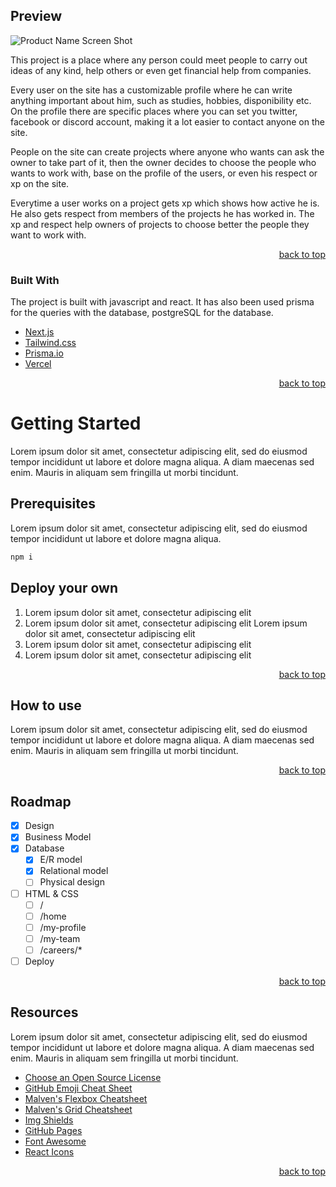 <div id="top"></div>

<!-- ABOUT THE PROJECT -->
## Preview

<!-- [![Product Name Screen Shot][product-screenshot]](https://example.com) -->
![Product Name Screen Shot](https://images.unsplash.com/photo-1633067016777-983973ee9195?ixid=MnwxMjA3fDB8MHxwaG90by1wYWdlfHx8fGVufDB8fHx8&ixlib=rb-1.2.1&auto=format&fit=crop&w=1470&q=80)


This project is a place where any person could meet people to carry out ideas of any kind, help others or even get financial help from companies. 

Every user on the site has a customizable profile where he can write anything important about him, such as studies, hobbies, disponibility etc. On the profile there are specific
places where you can set you twitter, facebook or discord account, making it a lot easier to contact anyone on the site.

People on the site can create projects where anyone who wants can ask the owner to take part of it, then the owner decides to choose the people who wants to work with, base on
the profile of the users, or even his respect or xp on the site.

Everytime a user works on a project gets xp which shows how active he is. He also gets respect from members of the projects he has worked in. The xp and respect help owners of
projects to choose better the people they want to work with.

<p align="right"><a href="#top">back to top</a></p>



### Built With

The project is built with javascript and react. It has also been used prisma for the queries with the database, postgreSQL for the database. 

* [Next.js](https://nextjs.org/)
* [Tailwind.css](https://tailwindcss.com/)
* [Prisma.io](https://www.prisma.io/)
* [Vercel](https://vercel.com/)


<p align="right"><a href="#top">back to top</a></p>



<!-- GETTING STARTED -->
# Getting Started

Lorem ipsum dolor sit amet, consectetur adipiscing elit, sed do eiusmod tempor incididunt ut labore et dolore magna aliqua. A diam maecenas sed enim. Mauris in aliquam sem fringilla ut morbi tincidunt.

## Prerequisites

Lorem ipsum dolor sit amet, consectetur adipiscing elit, sed do eiusmod tempor incididunt ut labore et dolore magna aliqua.

```sh
npm i
```

## Deploy your own

1. Lorem ipsum dolor sit amet, consectetur adipiscing elit
2. Lorem ipsum dolor sit amet, consectetur adipiscing elit
   Lorem ipsum dolor sit amet, consectetur adipiscing elit
3. Lorem ipsum dolor sit amet, consectetur adipiscing elit
4. Lorem ipsum dolor sit amet, consectetur adipiscing elit

<p align="right"><a href="#top">back to top</a></p>



<!-- USAGE EXAMPLES -->
## How to use

Lorem ipsum dolor sit amet, consectetur adipiscing elit, sed do eiusmod tempor incididunt ut labore et dolore magna aliqua. A diam maecenas sed enim. Mauris in aliquam sem fringilla ut morbi tincidunt.

<p align="right"><a href="#top">back to top</a></p>

<!-- ROADMAP -->
## Roadmap

- [x] Design
- [x] Business Model
- [x] Database
    - [x] E/R model
    - [x] Relational model
    - [ ] Physical design
- [ ] HTML & CSS
    - [ ] /
    - [ ] /home
    - [ ] /my-profile
    - [ ] /my-team
    - [ ] /careers/*
- [ ] Deploy

<p align="right"><a href="#top">back to top</a></p>

<!-- TEMPORARY CATEGORY -->
## Resources

Lorem ipsum dolor sit amet, consectetur adipiscing elit, sed do eiusmod tempor incididunt ut labore et dolore magna aliqua. A diam maecenas sed enim. Mauris in aliquam sem fringilla ut morbi tincidunt.

* [Choose an Open Source License](https://choosealicense.com)
* [GitHub Emoji Cheat Sheet](https://www.webpagefx.com/tools/emoji-cheat-sheet)
* [Malven's Flexbox Cheatsheet](https://flexbox.malven.co/)
* [Malven's Grid Cheatsheet](https://grid.malven.co/)
* [Img Shields](https://shields.io)
* [GitHub Pages](https://pages.github.com)
* [Font Awesome](https://fontawesome.com)
* [React Icons](https://react-icons.github.io/react-icons/search)

<p align="right"><a href="#top">back to top</a></p>

<!-- MARKDOWN LINKS & IMAGES -->
[product-screenshot]: images/screenshot.png
